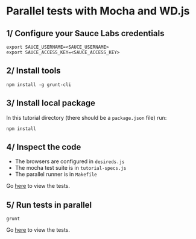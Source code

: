Parallel tests with Mocha and WD.js
=============

## 1/ Configure your Sauce Labs credentials

```
export SAUCE_USERNAME=<SAUCE_USERNAME>
export SAUCE_ACCESS_KEY=<SAUCE_ACCESS_KEY>
```

## 2/ Install tools

```
npm install -g grunt-cli
```

## 3/ Install local package

In this tutorial directory (there should be a `package.json` file) run:

```
npm install
```

## 4/ Inspect the code

- The browsers are configured in `desireds.js`
- The mocha test suite is in `tutorial-specs.js`
- The parallel runner is in `Makefile`

Go [here](https://saucelabs.com/tests) to view the tests.

## 5/ Run tests in parallel

```
grunt
```

Go [here](https://saucelabs.com/tests) to view the tests.
